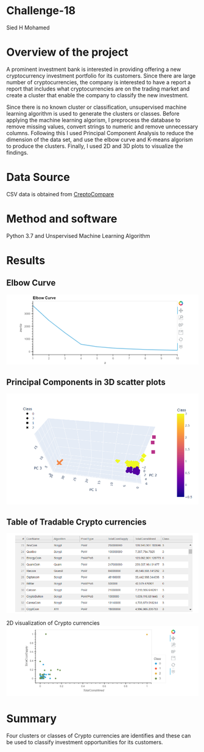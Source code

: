 # Challenge-18
Sied H Mohamed
# Overview of the project
A prominent investment bank is interested in providing offering a new cryptocurrency investment portfolio for its customers. Since there are large number of cryptocurrencies, the company is interested to have a report a report that includes what cryptocurrencies are on the trading market and create a cluster that enable the company to classify the new investment. 

Since there is no known cluster or classification, unsupervised machine learning algorithm is used to generate the clusters or classes. Before applying the machine learning algorism, I preprocess the database to remove missing values, convert strings to numeric and remove unnecessary columns. Following this I used Principal Component Analysis to reduce the dimension of the data set, and use the elbow curve and K-means algorism to produce the clusters. Finally, I used 2D and 3D plots to visualize the  findings. 

# Data Source
CSV data is obtained from [CreptoCompare](https://min-api.cryptocompare.com/data/all/coinlist)

# Method and software
Python 3.7 and Unspervised Machine Learning Algorithm

# Results
## Elbow Curve
![elbow-curve](https://github.com/SiedHM/Cryptocurrencies/blob/main/Images/elbow.png)

## Principal Components in 3D scatter plots
![3D](https://github.com/SiedHM/Cryptocurrencies/blob/main/Images/3D.png)

## Table of Tradable Crypto currencies
![currencies](https://github.com/SiedHM/Cryptocurrencies/blob/main/Images/Tradable%20currencies.png)

2D visualization of  Crypto currencies
![Crypto currencies](https://github.com/SiedHM/Cryptocurrencies/blob/main/Images/2D.png)

# Summary
Four clusters or classes of Crypto currencies are identifies and these can be used to classify investment opportunities for its customers.
